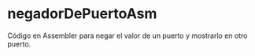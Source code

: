 # negadorDePuertoAsm
Código en Assembler para negar el valor de un puerto y mostrarlo en otro puerto.
